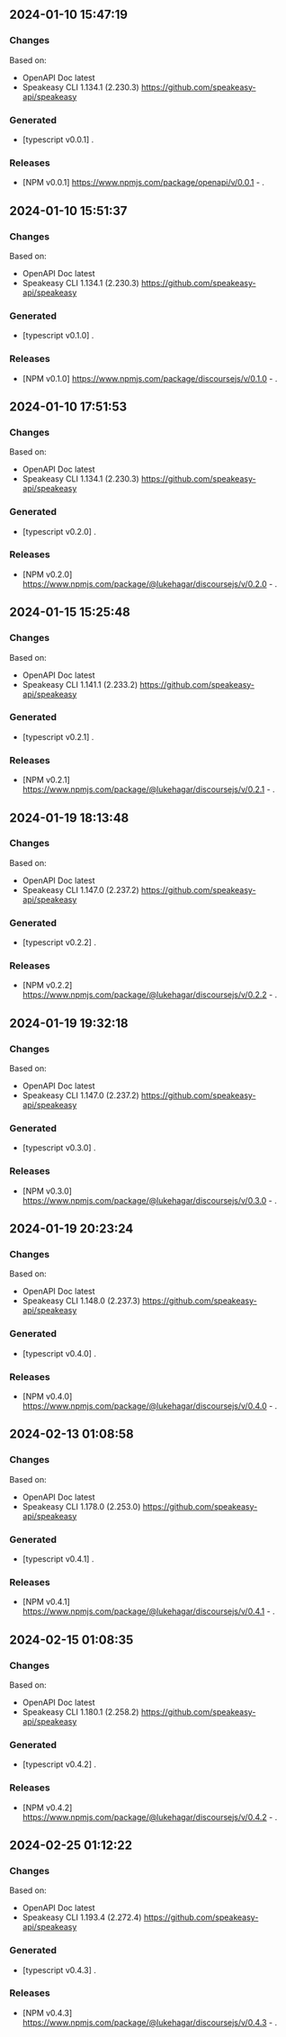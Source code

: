 

## 2024-01-10 15:47:19
### Changes
Based on:
- OpenAPI Doc latest 
- Speakeasy CLI 1.134.1 (2.230.3) https://github.com/speakeasy-api/speakeasy
### Generated
- [typescript v0.0.1] .
### Releases
- [NPM v0.0.1] https://www.npmjs.com/package/openapi/v/0.0.1 - .

## 2024-01-10 15:51:37
### Changes
Based on:
- OpenAPI Doc latest 
- Speakeasy CLI 1.134.1 (2.230.3) https://github.com/speakeasy-api/speakeasy
### Generated
- [typescript v0.1.0] .
### Releases
- [NPM v0.1.0] https://www.npmjs.com/package/discoursejs/v/0.1.0 - .

## 2024-01-10 17:51:53
### Changes
Based on:
- OpenAPI Doc latest 
- Speakeasy CLI 1.134.1 (2.230.3) https://github.com/speakeasy-api/speakeasy
### Generated
- [typescript v0.2.0] .
### Releases
- [NPM v0.2.0] https://www.npmjs.com/package/@lukehagar/discoursejs/v/0.2.0 - .

## 2024-01-15 15:25:48
### Changes
Based on:
- OpenAPI Doc latest 
- Speakeasy CLI 1.141.1 (2.233.2) https://github.com/speakeasy-api/speakeasy
### Generated
- [typescript v0.2.1] .
### Releases
- [NPM v0.2.1] https://www.npmjs.com/package/@lukehagar/discoursejs/v/0.2.1 - .

## 2024-01-19 18:13:48
### Changes
Based on:
- OpenAPI Doc latest 
- Speakeasy CLI 1.147.0 (2.237.2) https://github.com/speakeasy-api/speakeasy
### Generated
- [typescript v0.2.2] .
### Releases
- [NPM v0.2.2] https://www.npmjs.com/package/@lukehagar/discoursejs/v/0.2.2 - .

## 2024-01-19 19:32:18
### Changes
Based on:
- OpenAPI Doc latest 
- Speakeasy CLI 1.147.0 (2.237.2) https://github.com/speakeasy-api/speakeasy
### Generated
- [typescript v0.3.0] .
### Releases
- [NPM v0.3.0] https://www.npmjs.com/package/@lukehagar/discoursejs/v/0.3.0 - .

## 2024-01-19 20:23:24
### Changes
Based on:
- OpenAPI Doc latest 
- Speakeasy CLI 1.148.0 (2.237.3) https://github.com/speakeasy-api/speakeasy
### Generated
- [typescript v0.4.0] .
### Releases
- [NPM v0.4.0] https://www.npmjs.com/package/@lukehagar/discoursejs/v/0.4.0 - .

## 2024-02-13 01:08:58
### Changes
Based on:
- OpenAPI Doc latest 
- Speakeasy CLI 1.178.0 (2.253.0) https://github.com/speakeasy-api/speakeasy
### Generated
- [typescript v0.4.1] .
### Releases
- [NPM v0.4.1] https://www.npmjs.com/package/@lukehagar/discoursejs/v/0.4.1 - .

## 2024-02-15 01:08:35
### Changes
Based on:
- OpenAPI Doc latest 
- Speakeasy CLI 1.180.1 (2.258.2) https://github.com/speakeasy-api/speakeasy
### Generated
- [typescript v0.4.2] .
### Releases
- [NPM v0.4.2] https://www.npmjs.com/package/@lukehagar/discoursejs/v/0.4.2 - .

## 2024-02-25 01:12:22
### Changes
Based on:
- OpenAPI Doc latest 
- Speakeasy CLI 1.193.4 (2.272.4) https://github.com/speakeasy-api/speakeasy
### Generated
- [typescript v0.4.3] .
### Releases
- [NPM v0.4.3] https://www.npmjs.com/package/@lukehagar/discoursejs/v/0.4.3 - .
